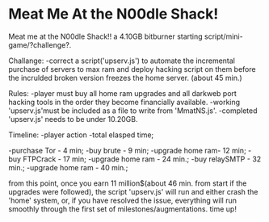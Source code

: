 # Meat Me At the N00dle Shack!
Meat me at the N00dle Shack!!
a 4.10GB bitburner starting script/mini-game/?challenge?.

Challange:
  -correct a script('upserv.js') to automate the incremental purchase of servers to max ram and deploy hacking script on them before the incrulded broken version freezes the home server.
  (about 45 min.)

Rules:
  -player must buy all home ram upgrades and all darkweb port hacking tools in the order they become financially available.
  -working 'upserv.js'must be included as a file to write from 'MmatNS.js'.
  -completed 'upserv.js' needs to be under 10.20GB.
  
Timeline:
  -player action  -total elasped time;
  
  -purchase Tor - 4 min;
  -buy brute - 9 min;
  -upgrade home ram- 12 min;
  -buy FTPCrack - 17 min;
  -upgrade home ram - 24 min.;
  -buy relaySMTP - 32 min.;
  -upgrade home ram - 40 min.;
  
 from this point, once you earn 11 million$(about 46 min. from start if the upgrades were followed), the script 'upserv.js' will run and either crash the 'home' system, or, if you have resolved the issue, everything will run smoothly through the first set of milestones/augmentations.
  time up!

